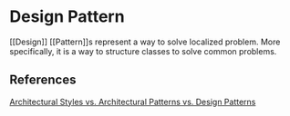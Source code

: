 # Design Pattern

[[Design]] [[Pattern]]s represent a way to solve localized problem. More specifically, it is a way to structure classes to solve common problems.

## References

[Architectural Styles vs. Architectural Patterns vs. Design Patterns](https://herbertograca.com/2017/07/28/architectural-styles-vs-architectural-patterns-vs-design-patterns/)
